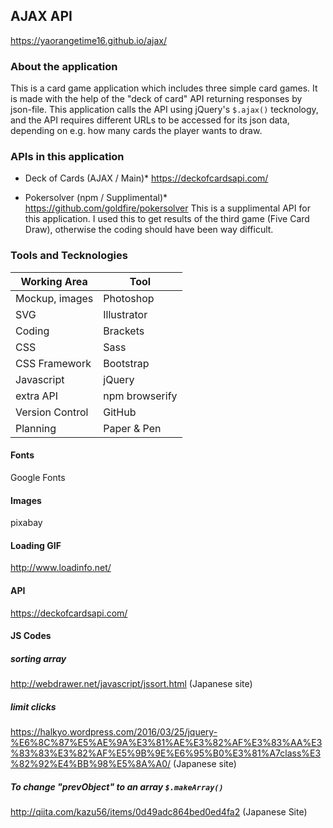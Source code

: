## AJAX API

https://yaorangetime16.github.io/ajax/

### About the application
This is a card game application which includes three simple card games. It is made with the help of the "deck of card" API returning responses by json-file.
This application calls the API using jQuery's `$.ajax()` tecknology, and the API requires different URLs to be accessed for its json data, depending on e.g. how many cards the player wants to draw.

### APIs in this application
* Deck of Cards (AJAX / Main)*
https://deckofcardsapi.com/

* Pokersolver (npm / Supplimental)*
https://github.com/goldfire/pokersolver
This is a supplimental API for this application.
I used this to get results of the third game (Five Card Draw), otherwise the coding should have been way difficult.

### Tools and Tecknologies
|Working Area | Tool|
|-----|-----|
|Mockup, images|Photoshop|
|SVG|Illustrator|
|Coding|Brackets|
|CSS|Sass|
|CSS Framework|Bootstrap|
|Javascript|jQuery|
|extra API|npm browserify|
|Version Control|GitHub|
|Planning|Paper & Pen|


#### Fonts
Google Fonts

#### Images
pixabay

#### Loading GIF
http://www.loadinfo.net/

#### API
https://deckofcardsapi.com/

#### JS Codes
#####  sorting array
http://webdrawer.net/javascript/jssort.html (Japanese site)

##### limit clicks
https://halkyo.wordpress.com/2016/03/25/jquery-%E6%8C%87%E5%AE%9A%E3%81%AE%E3%82%AF%E3%83%AA%E3%83%83%E3%82%AF%E5%9B%9E%E6%95%B0%E3%81%A7class%E3%82%92%E4%BB%98%E5%8A%A0/ (Japanese site)

##### To change "prevObject" to an array `$.makeArray()`
http://qiita.com/kazu56/items/0d49adc864bed0ed4fa2 (Japanese Site)
